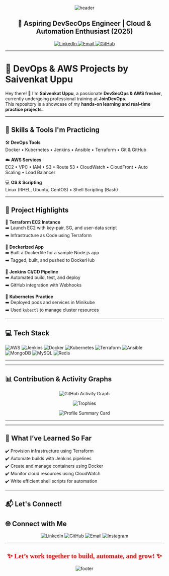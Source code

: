 <!-- Header -->
<p align="center">
  <img src="https://capsule-render.vercel.app/api?type=waving&color=FF0000&height=120&section=header&text=Hi%20👋%2C%20I'm%20Saivenkat%20Uppu&fontSize=40&fontColor=000000" alt="header"/>
</p>

<h2 align="center">🚀 Aspiring DevSecOps Engineer | Cloud & Automation Enthusiast (2025)</h2>

<p align="center">
  <a href="https://linkedin.com/in/saivenkat-uppu" target="_blank">
    <img src="https://img.shields.io/badge/LinkedIn-%230077B5.svg?style=for-the-badge&logo=linkedin&logoColor=white" alt="LinkedIn"/>
  </a>
  <a href="mailto:saivenkatuppu10@gmail.com">
    <img src="https://img.shields.io/badge/Email-D14836.svg?style=for-the-badge&logo=gmail&logoColor=white" alt="Email"/>
  </a>
  <a href="https://github.com/saivenkatuppu" target="_blank">
    <img src="https://img.shields.io/badge/GitHub-%23121011.svg?style=for-the-badge&logo=github&logoColor=white" alt="GitHub"/>
  </a>
</p>

---

# 🌟 DevOps & AWS Projects by Saivenkat Uppu

Hey there! 👋 I'm **Saivenkat Uppu**, a passionate **DevSecOps & AWS fresher**, currently undergoing professional training at **JoinDevOps**.  
This repository is a showcase of my **hands-on learning and real-time practice projects**.

---

## 🚀 Skills & Tools I'm Practicing

🛠️ **DevOps Tools**  
Docker • Kubernetes • Jenkins • Ansible • Terraform • Git & GitHub

☁️ **AWS Services**  
EC2 • VPC • IAM • S3 • Route 53 • CloudWatch • CloudFront • Auto Scaling • Load Balancer

💻 **OS & Scripting**  
Linux (RHEL, Ubuntu, CentOS) • Shell Scripting (Bash)

---

## 📁 Project Highlights

🔹 **Terraform EC2 Instance**  
➡️ Launch EC2 with key-pair, SG, and user-data script  
➡️ Infrastructure as Code using Terraform  

🔹 **Dockerized App**  
➡️ Built a Dockerfile for a sample Node.js app  
➡️ Tagged, built, and pushed to DockerHub  

🔹 **Jenkins CI/CD Pipeline**  
➡️ Automated build, test, and deploy  
➡️ GitHub integration with Webhooks  

🔹 **Kubernetes Practice**  
➡️ Deployed pods and services in Minikube  
➡️ Used `kubectl` to manage cluster resources  

---

## 💻 Tech Stack

![AWS](https://img.shields.io/badge/AWS-%23FF9900.svg?style=for-the-badge&logo=amazon-aws&logoColor=white) 
![Jenkins](https://img.shields.io/badge/jenkins-%232C5263.svg?style=for-the-badge&logo=jenkins&logoColor=white) 
![Docker](https://img.shields.io/badge/docker-%230db7ed.svg?style=for-the-badge&logo=docker&logoColor=white) 
![Kubernetes](https://img.shields.io/badge/kubernetes-%23326ce5.svg?style=for-the-badge&logo=kubernetes&logoColor=white) 
![Terraform](https://img.shields.io/badge/terraform-%235835CC.svg?style=for-the-badge&logo=terraform&logoColor=white) 
![Ansible](https://img.shields.io/badge/ansible-%231A1918.svg?style=for-the-badge&logo=ansible&logoColor=white)  
![MongoDB](https://img.shields.io/badge/MongoDB-%234ea94b.svg?style=for-the-badge&logo=mongodb&logoColor=white) 
![MySQL](https://img.shields.io/badge/mysql-4479A1.svg?style=for-the-badge&logo=mysql&logoColor=white) 
![Redis](https://img.shields.io/badge/redis-%23DD0031.svg?style=for-the-badge&logo=redis&logoColor=white) 

---

---

## 📊 Contribution & Activity Graphs  

<p align="center">
  <!-- Contribution Graph -->
  <img src="https://github-readme-activity-graph.vercel.app/graph?username=saivenkatuppu&theme=redical&hide_border=true&area=true" alt="GitHub Activity Graph" />
</p>


<p align="center">
  <img src="https://github-profile-trophy.vercel.app/?username=saivenkatuppu&theme=flat&title=Experience,Commit&margin-w=15&margin-h=15&no-bg=true&no-frame=true&column=2&title_color=FFD700&text_color=000000" alt="Trophies"/>
</p>

<p align="center">
  <!-- Profile Summary Card -->
  <img src="https://github-profile-summary-cards.vercel.app/api/cards/profile-details?username=saivenkatuppu&theme=radical" alt="Profile Summary Card"/>
</p>



---



---

## 🧠 What I’ve Learned So Far

✔️ Provision infrastructure using Terraform  
✔️ Automate builds with Jenkins pipelines  
✔️ Create and manage containers using Docker  
✔️ Monitor cloud resources using CloudWatch  
✔️ Write efficient shell scripts for automation  

---

## 📬 Let's Connect!

## 🌐 Connect with Me  

<p align="center">
  <a href="https://linkedin.com/in/saivenkat-uppu" target="_blank">
    <img src="https://img.shields.io/badge/LinkedIn-%230077B5.svg?style=for-the-badge&logo=linkedin&logoColor=white" alt="LinkedIn"/>
  </a>
  <a href="https://github.com/saivenkatuppu" target="_blank">
    <img src="https://img.shields.io/badge/GitHub-%23121011.svg?style=for-the-badge&logo=github&logoColor=white" alt="GitHub"/>
  </a>
  <a href="mailto:saivenkatuppu10@gmail.com">
    <img src="https://img.shields.io/badge/Gmail-D14836.svg?style=for-the-badge&logo=gmail&logoColor=white" alt="Email"/>
  </a>
  <a href="https://www.instagram.com/iam_the_just_creator" target="_blank">
    <img src="https://img.shields.io/badge/Instagram-%23E4405F.svg?style=for-the-badge&logo=instagram&logoColor=white" alt="Instagram"/>
  </a>
</p>

---

<!-- Footer -->
<h2 align="center" style="color:red; font-family:'Brush Script MT', cursive;">
  ✨ Let’s work together to build, automate, and grow! ✨
</h2>
<p align="center">
  <img src="https://capsule-render.vercel.app/api?section=footer&type=waving&color=FF0000&height=100" alt="footer"/>
</p>
